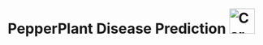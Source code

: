 # PepperPlant Disease Prediction <img src="https://cdn-icons-png.flaticon.com/512/3631/3631976.png" alt="Car Price Prediction" width="50" height="50">
